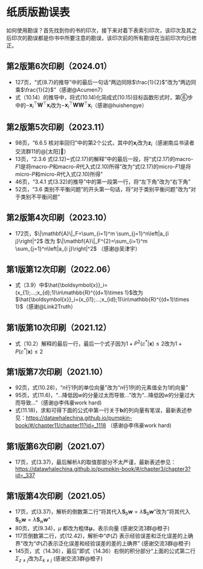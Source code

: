 # 纸质版勘误表

如何使用勘误？首先找到你的书的印次，接下来对着下表索引印次，该印次及其之后印次的勘误都是你书中所要注意的勘误，该印次前的所有勘误在当前印次均已修正。

## 第2版第6次印刷（2024.01）
- 127页，“式(8.7)的推导”中的最后一句话“两边同除$\frac{1}{2}$”改为“两边同乘$\frac{1}{2}$”（感谢@Acumen7）
- 式（10.14）的推导中，将式(10.14)化简成式(10.15)目标函数形式时，第⑥步中的$-\boldsymbol{x}_i^{\top}\mathbf{W}^{\top} \mathbf{x}_i$改为$-\boldsymbol{x}_i^{\top} \mathbf{W}\mathbf{W}^{\top} \mathbf{x}_i$（感谢@huishengye）

## 第2版第5次印刷（2023.11）
- 98页，“6.6.5 核对率回归”中的第2个公式，其中的$\boldsymbol{x}_{i}$改为$\boldsymbol{z}_{i}$（感谢南瓜书读者交流群11的@[太阳]🌈）
- 13页，“2.3.6 式(2.12)~式(2.17)的解释”中的最后一段，将“式(2.17)的$\text{macro-}F1$是将$\text{macro-}P$和$\text{macro-}R$代入式(2.10)所得”改为“式(2.17)的$\text{micro-}F1$是将$\text{micro-}P$和$\text{micro-}R$代入式(2.10)所得”
- 46页，“3.4.1 式(3.32)的推导”中的第一段第一行，将“左下角”改为“右下角”
- 52页，“3.6 类别不平衡问题”的开头第一句话，将“对于类别平衡问题”改为“对于类别不平衡问题”

## 第2版第4次印刷（2023.10）
- 172页，$\|\mathbf{A}\|_F=\sum_{i=1}^m \sum_{j=1}^n\left|a_{i j}\right|^2$ 改为 $\|\mathbf{A}\|_F^{2}=\sum_{i=1}^m \sum_{j=1}^n\left|a_{i j}\right|^2$ （感谢@吴津宇）

## 第1版第12次印刷（2022.06）
- 式（3.9）中$\hat{\boldsymbol{x}}_i=(x_{1};...;x_{d};1)\in\mathbb{R}^{(d+1)\times 1}$改为$\hat{\boldsymbol{x}}_i=(x_{i1};...;x_{id};1)\in\mathbb{R}^{(d+1)\times 1}$（感谢@Link2Truth）

## 第1版第10次印刷（2021.12）
- 式（10.2）解释的最后一行，最后一个式子因为$1 + P^2\left(c^{*} | \boldsymbol{x}\right)\leqslant 2$改为$1 + P\left(c^{*} | \boldsymbol{x}\right)\leqslant 2$

## 第1版第7次印刷（2021.10）
- 92页，式(10.28)，“$n$行1列的单位向量”改为“$n$行1列的元素值全为1的向量”
- 95页，式(11.6)，“...降低因$w$的分量过太而导致...”改为“...降低因$w$的分量过大而导致...”（感谢@李伟豪work hard)
- 式(11.18)，求和可得下面的公式中第一行关于$\boldsymbol{b}$的列向量有笔误，最新表述参见：https://datawhalechina.github.io/pumpkin-book/#/chapter11/chapter11?id=_1118 （感谢@李伟豪work hard)

## 第1版第6次印刷（2021.07）
- 17页，式(3.37)，最后解析$\lambda$的取值那部分不太严谨，最新表述参见：https://datawhalechina.github.io/pumpkin-book/#/chapter3/chapter3?id=_337

## 第1版第4次印刷（2021.05）
- 17页，式(3.37)，解析的倒数第二行“将其代入$\mathbf{S}_{b} \boldsymbol{w}=\lambda \mathbf{S}_{b} \boldsymbol{w}$”改为“将其代入$\mathbf{S}_{b} \boldsymbol{w}=\lambda \mathbf{S}_{w} \boldsymbol{w}$”
- 80页，式(9.34)，$\mu$ 都改为粗体$\boldsymbol{\mu}$，表示向量 (感谢交流3群@橙子)
- 117页倒数第二行，式(12.42)，解析中“$\Phi(Z)$ 表示经验误差和泛化误差的上确界”改为“$\Phi(Z)$表示泛化误差和经验误差的差的上确界” (感谢交流3群@橙子)
- 145页，式（14.36），最后”即式（14.36）右侧的积分部分“上面的公式第二行$\Sigma_{z\ne j}$改为$\Sigma_{k\ne j}$ (感谢交流3群@橙子)